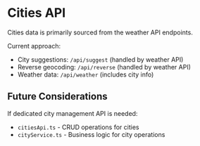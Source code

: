 # Cities API

Cities data is primarily sourced from the weather API endpoints.

Current approach:
- City suggestions: `/api/suggest` (handled by weather API)
- Reverse geocoding: `/api/reverse` (handled by weather API)
- Weather data: `/api/weather` (includes city info)

## Future Considerations
If dedicated city management API is needed:
- `citiesApi.ts` - CRUD operations for cities
- `cityService.ts` - Business logic for city operations

